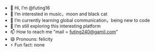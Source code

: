 - 👋 Hi, I’m @futing16
- 👀 I’m interested in music，moon and black cat
- 🌱 I’m currently learning global communication，being new to code
- 💞️ I’m still exploring this interesting platform
- 📫 How to reach me "mail = futing240@gamil.com"
- 😄 Pronouns: felicity
- ⚡ Fun fact: none

<!---
futing16/futing16 is a ✨ special ✨ repository because its `README.md` (this file) appears on your GitHub profile.
You can click the Preview link to take a look at your changes.
--->
